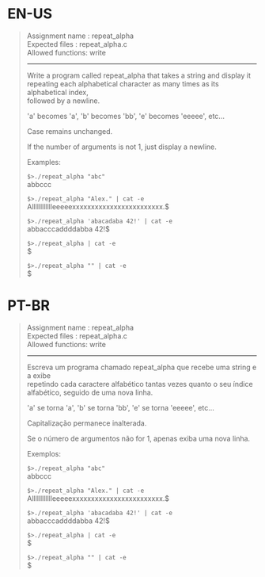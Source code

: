 # EN-US

> Assignment name  : repeat_alpha   
> Expected files   : repeat_alpha.c   
> Allowed functions: write   
> 
> --------------------------------------------------------------------------------   
> 
> Write a program called repeat_alpha that takes a string and display it  
> repeating each alphabetical character as many times as its alphabetical index,   
> followed by a newline.   
> 
> 'a' becomes 'a', 'b' becomes 'bb', 'e' becomes 'eeeee', etc...   
> 
> Case remains unchanged.   
> 
> If the number of arguments is not 1, just display a newline.   
> 
> Examples:   
> 
> `$>./repeat_alpha "abc"`   
> abbccc   
> 
> `$>./repeat_alpha "Alex." | cat -e`  
> Alllllllllllleeeeexxxxxxxxxxxxxxxxxxxxxxxx.$   
> 
> `$>./repeat_alpha 'abacadaba 42!' | cat -e`   
> abbacccaddddabba 42!$   
> 
> `$>./repeat_alpha | cat -e`   
> $   
> 
> `$>./repeat_alpha "" | cat -e`   
> $

# PT-BR

> Assignment name  : repeat_alpha   
> Expected files   : repeat_alpha.c   
> Allowed functions: write   
> 
> --------------------------------------------------------------------------------   
> 
> Escreva um programa chamado repeat_alpha que recebe uma string e a exibe   
> repetindo cada caractere alfabético tantas vezes quanto o seu índice   
> alfabético, seguido de uma nova linha.   
> 
> 'a' se torna 'a', 'b' se torna 'bb', 'e' se torna 'eeeee', etc...   
> 
> Capitalização permanece inalterada.   
> 
> Se o número de argumentos não for 1, apenas exiba uma nova linha.   
> 
> Exemplos:   
> 
> `$>./repeat_alpha "abc"`   
> abbccc   
> 
> `$>./repeat_alpha "Alex." | cat -e`  
> Alllllllllllleeeeexxxxxxxxxxxxxxxxxxxxxxxx.$   
> 
> `$>./repeat_alpha 'abacadaba 42!' | cat -e`   
> abbacccaddddabba 42!$   
> 
> `$>./repeat_alpha | cat -e`   
> $   
> 
> `$>./repeat_alpha "" | cat -e`   
> $
